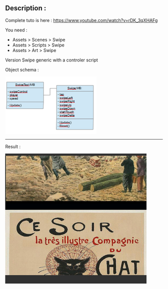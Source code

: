 ## Description :

Complete tuto is here :
https://www.youtube.com/watch?v=rDK_3qXHAFg

You need :
- Assets > Scenes > Swipe
- Assets > Scripts > Swipe
- Assets > Art > Swipe

Version Swipe generic with a controler script 

Object schema :

![GitHub Logo](schemaObject.png)

<hr/>

Result :

![GitHub Logo](Result.png)